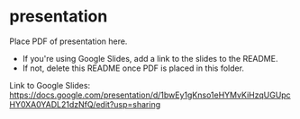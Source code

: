 # presentation

Place PDF of presentation here. 

- If you're using Google Slides, add a link to the slides to the README.
- If not, delete this README once PDF is placed in this folder.

Link to Google Slides: https://docs.google.com/presentation/d/1bwEy1gKnso1eHYMvKiHzqUGUpcHY0XA0YADL21dzNfQ/edit?usp=sharing
